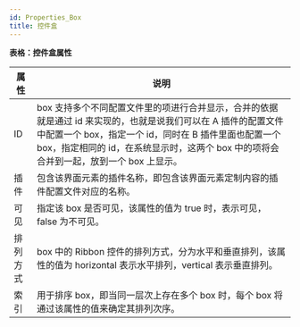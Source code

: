 ```yaml
---
id: Properties_Box
title: 控件盒
---
```

**表格：控件盒属性**

属性 | 说明  
---|---  
ID | box 支持多个不同配置文件里的项进行合并显示，合并的依据就是通过 id 来实现的，也就是说我们可以在 A 插件的配置文件中配置一个 box，指定一个 id，同时在 B 插件里面也配置一个 box，指定相同的 id，在系统显示时，这两个 box 中的项将会合并到一起，放到一个 box 上显示。  
插件 | 包含该界面元素的插件名称，即包含该界面元素定制内容的插件配置文件对应的名称。  
可见 | 指定该 box 是否可见，该属性的值为 true 时，表示可见，false 为不可见。  
排列方式 | box 中的 Ribbon 控件的排列方式，分为水平和垂直排列，该属性的值为 horizontal 表示水平排列，vertical 表示垂直排列。  
索引 | 用于排序 box，即当同一层次上存在多个 box 时，每个 box 将通过该属性的值来确定其排列次序。  
